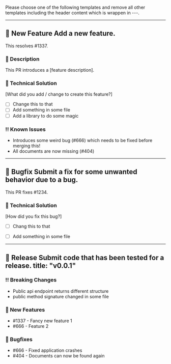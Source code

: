 Please choose one of the following templates and remove all other templates including the header content which is wrappen in ---.

---
🚀 New Feature
Add a new feature.
---

This resolves #1337.

### 🚀 Description
This PR introduces a [feature description].

### 🧰 Technical Solution
[What did you add / change to create this feature?]
- [ ] Change this to that
- [ ] Add something in some file
- [ ] Add a library to do some magic

### ‼ Known Issues
- Introduces some weird bug (#666) which needs to be fixed before merging this!
- All documents are now missing (#404)


---
🧯 Bugfix
Submit a fix for some unwanted behavior due to a bug.
---

This PR fixes #1234.

### 🚒 Technical Solution
[How did you fix this bug?]
- [ ] Chang this to that
- [ ] Add something in some file


---
🎉 Release
Submit code that has been tested for a release.
title: "v0.0.1"
---

### ‼ Breaking Changes
- Public api endpoint returns different structure
- public method signature changed in some file

### 🚀 New Features
- #1337 - Fancy new feature 1
- #666 - Feature 2

### 🧯 Bugfixes
- #666 - Fixed application crashes
- #404 - Documents can now be found again
